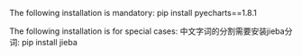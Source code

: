 The following installation is mandatory:
pip install pyecharts==1.8.1

The following installation is for special cases:
中文字词的分割需要安装jieba分词:
pip install jieba

